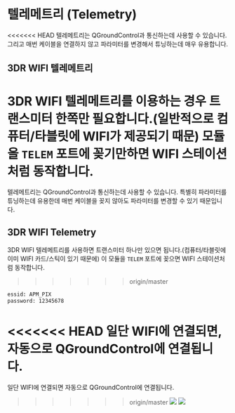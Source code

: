# 텔레메트리 (Telemetry)
<<<<<<< HEAD
텔레메트리는 QGroundControl과 통신하는데 사용할 수 있습니다. 그리고 매번 케이블을 연결하지 않고 파라미터를 변경해서 튜닝하는데 매우 유용합니다.

## 3DR WIFI 텔레메트리

3DR WIFI 텔레메트리를 이용하는 경우 트랜스미터 한쪽만 필요합니다.(일반적으로 컴퓨터/타블릿에 WIFI가 제공되기 때문) 모듈을  ```TELEM``` 포트에 꽂기만하면 WIFI 스테이션처럼 동작합니다.
=======
텔레메트리는 QGroundControl과 통신하는데 사용할 수 있습니다. 특별히 파라미터를 튜닝하는데 유용한데 매번 케이블을 꽂지 않아도 파라미터를 변경할 수 있기 때문입니다.

## 3DR WIFI Telemetry
3DR WIFI 텔레메트리를 사용하면 트랜스미터 하나만 있으면 됩니다.(컴퓨터/타블릿에 이미 WIFI 카드/스틱이 있기 때문에) 이 모듈을 ```TELEM``` 포트에 꽂으면 WIFI 스테이션처럼 동작합니다.
>>>>>>> origin/master
```sh
essid: APM_PIX
password: 12345678
```
<<<<<<< HEAD
일단 WIFI에 연결되면, 자동으로 QGroundControl에 연결됩니다.
=======
일단 WIFI에 연결되면 자동으로 QGroundControl에 연결됩니다.
>>>>>>> origin/master
![](images/hardware/3dr_wifi_1.JPG)
![](images/hardware/3dr_wifi_2.png)
